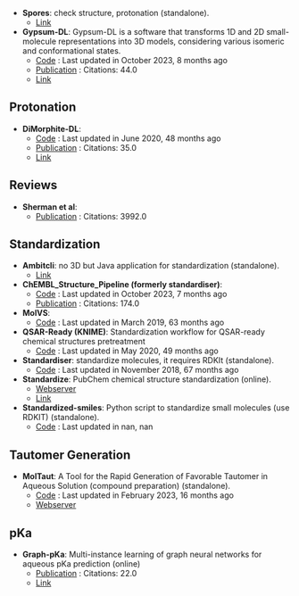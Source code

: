 - **Spores**: check structure, protonation (standalone).
	- [Link](http://www.tcd.uni-konstanz.de/research/spores.php)
- **Gypsum-DL**: Gypsum-DL is a software that transforms 1D and 2D small-molecule representations into 3D models, considering various isomeric and conformational states.
	- [Code](https://github.com/durrantlab/gypsum_dl/) : Last updated in October 2023, 8 months ago
	- [Publication](https://doi.org/10.1186/s13321-019-0358-3) : Citations: 44.0
	- [Link](https://durrantlab.pitt.edu/gypsum-dl/)

## Protonation
- **DiMorphite-DL**: 
	- [Code](https://github.com/durrantlab/dimorphite_dl/) : Last updated in June 2020, 48 months ago
	- [Publication](https://doi.org/10.1186/s13321-019-0336-9) : Citations: 35.0
	- [Link](<https://durrantlab.pitt.edu/dimorphite-dl/>)

## Reviews
- **Sherman et al**: 
	- [Publication](https://doi.org/10.1007/s10822-013-9644-8) : Citations: 3992.0

## Standardization
- **Ambitcli**: no 3D but Java application for standardization (standalone).
	- [Link](http://ambit.sourceforge.net/download_ambitcli.html)
- **ChEMBL_Structure_Pipeline (formerly standardiser)**: 
	- [Code](https://github.com/chembl/ChEMBL_Structure_Pipeline) : Last updated in October 2023, 7 months ago
	- [Publication](https://doi.org/10.1186/s13321-020-00456-1) : Citations: 174.0
- **MolVS**: 
	- [Code](https://github.com/mcs07/MolVS) : Last updated in March 2019, 63 months ago
- **QSAR-Ready (KNIME)**: Standardization workflow for QSAR-ready chemical structures pretreatment
	- [Code](https://github.com/NIEHS/QSAR-ready) : Last updated in May 2020, 49 months ago
- **Standardiser**: standardize molecules, it requires RDKIt (standalone).
	- [Code](https://github.com/flatkinson/standardiser) : Last updated in November 2018, 67 months ago
- **Standardize**: PubChem chemical structure standardization (online).
	- [Webserver](https://pubchem.ncbi.nlm.nih.gov/standardize)
	- [Link](https://pubchem.ncbi.nlm.nih.gov/standardize)
- **Standardized-smiles**: Python script to standardize small molecules (use RDKIT) (standalone).
	- [Code](https://gist.github.com/jvansan/e331ac29c00806c993b3709ad8d11fce) : Last updated in nan, nan

## Tautomer Generation
- **MolTaut**: A Tool for the Rapid Generation of Favorable Tautomer in Aqueous Solution (compound preparation) (standalone).
	- [Code](https://github.com/xundrug/moltaut) : Last updated in February 2023, 16 months ago
	- [Webserver](http://moltaut.xundrug.cn/)

## pKa
- **Graph-pKa**: Multi-instance learning of graph neural networks for aqueous pKa prediction (online)
	- [Publication](doi:10.1093/bioinformatics/btab714) : Citations: 22.0
	- [Link](https://pka.simm.ac.cn/en/)
